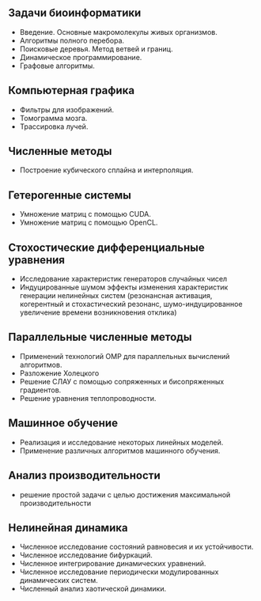 ## Задачи биоинформатики

- Введение. Основные макромолекулы живых организмов.
- Алгоритмы полного перебора.
- Поисковые деревья. Метод ветвей и границ.
- Динамическое программирование.
- Графовые алгоритмы.

## Компьютерная графика

- Фильтры для изображений.
- Томограмма мозга.
- Трассировка лучей.

## Численные методы

- Построение кубического сплайна и интерполяция.

## Гетерогенные системы

- Умножение матриц с помощью CUDA.
- Умножение матриц с помощью OpenCL.

## Стохостические дифференциальные уравнения

- Исследование характеристик генераторов случайных чисел
- Индуцированные шумом эффекты изменения характеристик генерации нелинейных систем (резонансная активация, когерентный и стохастический резонанс, шумо-индуцированное увеличение времени возникновения отклика)

## Параллельные численные методы

- Применений технологий OMP для параллельных вычислений алгоритмов.
- Разложение Холецкого
- Решение СЛАУ с помощью сопряженных и бисопряженных градиентов.
- Решение уравнения теплопроводности.

## Машинное обучение

- Реализация и исследование некоторых линейных моделей.
- Применение различных алгоритмов машинного обучения.

## Анализ производительности

- решение простой задачи с целью достижения максимальной производительности

## Нелинейная динамика

- Численное исследование состояний равновесия и их устойчивости.
- Численное исследование бифуркаций.
- Численное интегрирование динамических уравнений.
- Численное исследование периодически модулированных динамических систем.
- Численный анализ хаотической динамики.
